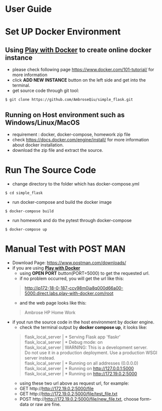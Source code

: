# User Guide
# **Set UP Docker Environment**
## Using [**Play with Docker**](https://labs.play-with-docker.com) to create online docker instance
- please check following page https://www.docker.com/101-tutorial/ for more information
- click **ADD NEW INSTANCE** button on the left side and get into the terminal.
- get source code through git tool: 
```
$ git clone https://github.com/AmbroseQiu/simple_flask.git
```

## Running on Host environment such as Windows/Linux/MacOS 
- requirement : docker, docker-compose, homework zip file
- check https://docs.docker.com/engine/install/ for more information about docker installation.
- download the zip file and extract the source.

# Run The Source Code 

- change directory to the folder which has docker-compose.yml
```
$ cd simple_flask
```
- run docker-compose and build the docker image
```
$ docker-compose build 
```
- run homework and do the pytest through docker-compose
```
$ docker-compose up
```

# Manual Test with POST MAN
- Download Page: https://www.postman.com/downloads/
- if you are using [**Play with Docker**](https://labs.play-with-docker.com)
  - using **OPEN PORT** button(PORT=5000) to get the requested url.
  - if no problem occurred, you will get the url like this:
  > http://ip172-18-0-187-ccv98m0ja8q000d66a00-5000.direct.labs.play-with-docker.com/root
  - and the web page looks like this:
  > Ambrose HP Home Work
- if yout run the source code in the host environment by docker engine. 
  - check the terminal output by **docker compose up**, it looks like:
  > flask_local_server    |  * Serving Flask app 'flaskr' </br>
  > flask_local_server    |  * Debug mode: on </br>
  > flask_local_server    | WARNING: This is a development server. </br>
  > Do not use it in a production deployment. Use a production WSGI server instead. </br>
  > flask_local_server    |  * Running on all addresses (0.0.0.0) </br>
  > flask_local_server    |  * Running on http://127.0.0.1:5000 </br>
  > flask_local_server    |  * Running on http://172.19.0.2:5000 </br>
  - using these two url above as request url, for example:
  - GET http://http://172.19.0.2:5000/file
  - GET http://http://172.19.0.2:5000/file/test_file.txt
  - POST http://http://172.19.0.2:5000/file/new_file.txt, choose form-data or raw are fine.